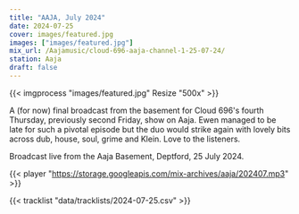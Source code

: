 ```yaml
---
title: "AAJA, July 2024"
date: 2024-07-25
cover: images/featured.jpg
images: ["images/featured.jpg"]
mix_url: /Aajamusic/cloud-696-aaja-channel-1-25-07-24/
station: Aaja
draft: false
---
```


{{< imgprocess "images/featured.jpg" Resize "500x" >}}

A (for now) final broadcast from the basement for Cloud 696's fourth Thursday, previously second Friday, show on Aaja. Ewen managed to be late for such a pivotal episode but the duo would strike again with lovely bits across dub, house, soul, grime and Klein. Love to the listeners.

Broadcast live from the Aaja Basement, Deptford, 25 July 2024.

{{< player "https://storage.googleapis.com/mix-archives/aaja/202407.mp3" >}}

{{< tracklist "data/tracklists/2024-07-25.csv" >}}
